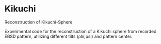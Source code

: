 # Kikuchi
Reconstruction of Kikuchi-Sphere

Experimental code for the reconstruction of a Kikuchi sphere from recorded EBSD pattern, 
utilizing different tilts (phi,psi) and pattern center.
